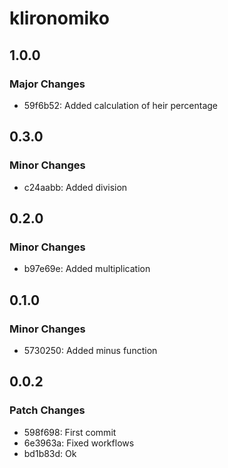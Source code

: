 # klironomiko

## 1.0.0

### Major Changes

- 59f6b52: Added calculation of heir percentage

## 0.3.0

### Minor Changes

- c24aabb: Added division

## 0.2.0

### Minor Changes

- b97e69e: Added multiplication

## 0.1.0

### Minor Changes

- 5730250: Added minus function

## 0.0.2

### Patch Changes

- 598f698: First commit
- 6e3963a: Fixed workflows
- bd1b83d: Ok
